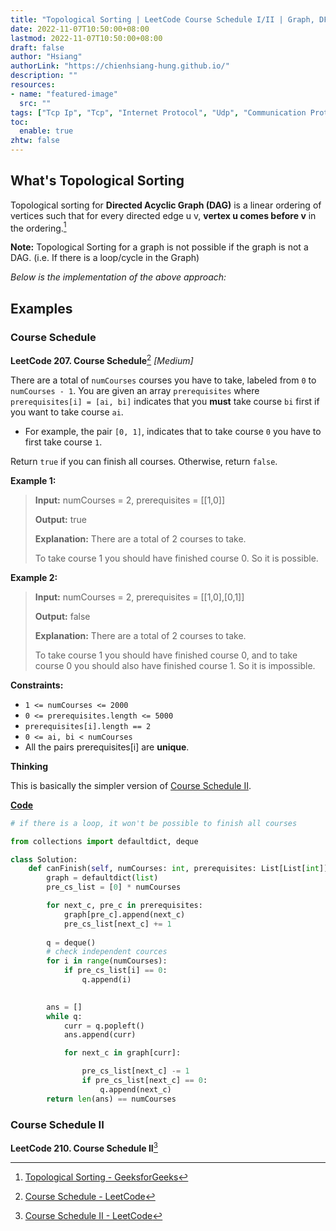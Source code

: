 ```yaml
---
title: "Topological Sorting | LeetCode Course Schedule I/II | Graph, DFS, BFS"
date: 2022-11-07T10:50:00+08:00
lastmod: 2022-11-07T10:50:00+08:00
draft: false
author: "Hsiang"
authorLink: "https://chienhsiang-hung.github.io/"
description: ""
resources:
- name: "featured-image"
  src: ""
tags: ["Tcp Ip", "Tcp", "Internet Protocol", "Udp", "Communication Protocol"]
toc:
  enable: true
zhtw: false
---
```

## What's Topological Sorting
Topological sorting for **Directed Acyclic Graph (DAG)** is a linear ordering of vertices such that for every directed edge u v, **vertex u comes before v** in the ordering.[^topological-sorting]

**Note:** Topological Sorting for a graph is not possible if the graph is not a DAG. (i.e. If there is a loop/cycle in the Graph)

*Below is the implementation of the above approach:*
<script src="https://gist.github.com/chienhsiang-hung/c468ece14fd0fee5af4ec24edf39e134.js"></script>

## Examples
### Course Schedule
**LeetCode 207. Course Schedule**[^course-schedule] *[Medium]*

There are a total of  `numCourses`  courses you have to take, labeled from  `0`  to  `numCourses - 1`. You are given an array  `prerequisites`  where  `prerequisites[i] = [ai, bi]`  indicates that you  **must**  take course  `bi`  first if you want to take course  `ai`.

-   For example, the pair  `[0, 1]`, indicates that to take course  `0`  you have to first take course  `1`.

Return  `true`  if you can finish all courses. Otherwise, return  `false`.

**Example 1:**

> **Input:** numCourses = 2, prerequisites = [[1,0]]
>
> **Output:** true
>
> **Explanation:** There are a total of 2 courses to take. 
>
> To take course 1 you should have finished course 0. So it is possible.

**Example 2:**

> **Input:** numCourses = 2, prerequisites = [[1,0],[0,1]]
> 
> **Output:** false
> 
> **Explanation:** There are a total of 2 courses to take. 
> 
> To take course 1 you should have finished course 0, and to take course 0 you should also have finished course 1. So it is impossible.

**Constraints:**

-   `1 <= numCourses <= 2000`
-   `0 <= prerequisites.length <= 5000`
-   `prerequisites[i].length == 2`
-   `0 <= ai, bi < numCourses`
-   All the pairs prerequisites[i] are  **unique**.

**Thinking**

This is basically the simpler version of [Course Schedule II](#course-schedule-ii).

[**Code**](https://github.com/chienhsiang-hung/Data-Structures-and-Algorithms-in-Python/blob/main/Trees%20and%20Graphs/Course%20Schedule.py)
```python
# if there is a loop, it won't be possible to finish all courses

from collections import defaultdict, deque

class Solution:
    def canFinish(self, numCourses: int, prerequisites: List[List[int]]) -> bool:
        graph = defaultdict(list)
        pre_cs_list = [0] * numCourses

        for next_c, pre_c in prerequisites:
            graph[pre_c].append(next_c)
            pre_cs_list[next_c] += 1
            
        q = deque()
        # check independent cources
        for i in range(numCourses):
            if pre_cs_list[i] == 0:
                q.append(i)
        

        ans = []    
        while q:
            curr = q.popleft()
            ans.append(curr)

            for next_c in graph[curr]:

                pre_cs_list[next_c] -= 1
                if pre_cs_list[next_c] == 0:
                    q.append(next_c)
        return len(ans) == numCourses
```

### Course Schedule II
**LeetCode 210. Course Schedule II**[^course-schedule-ii]

[^topological-sorting]: [Topological Sorting - GeeksforGeeks](https://www.geeksforgeeks.org/topological-sorting/)
[^course-schedule]: [Course Schedule - LeetCode](https://leetcode.com/problems/course-schedule/)
[^course-schedule-ii]: [Course Schedule II - LeetCode](https://leetcode.com/problems/course-schedule-ii/)
